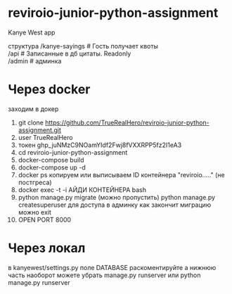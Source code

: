 # reviroio-junior-python-assignment

Kanye West app

структура
/kanye-sayings     # Гость получает квоты <br />
/api         # Записанные в дб цитаты. Readonly <br /> 
/admin          # админка <br />

# Через docker
заходим в докер
1. git clone https://github.com/TrueRealHero/reviroio-junior-python-assignment.git
2. user TrueRealHero
3. токен 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
4. cd reviroio-junior-python-assignment
5. docker-compose build
6. docker-compose up -d
7. docker ps копируем или выписываем ID контейнера "reviroio....." (не постгреса)
8. docker exec -t -i АЙДИ КОНТЕЙНЕРА bash
9. python manage.py migrate
    (можно пропустить) python manage.py createsuperuser для доступа в админку
    как закончит миграцию можно exit
10. OPEN PORT 8000

# Через локал
в kanyewest/settings.py поле DATABASE раскоментируйте
а нижнюю часть наоборот можете убрать
manage.py runserver или python manage.py runserver
